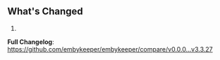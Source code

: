 ## What's Changed

1.

**Full Changelog**: https://github.com/embykeeper/embykeeper/compare/v0.0.0...v3.3.27
